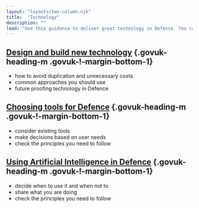 ```yaml
---
layout: "layouts/two-column.njk"
title:  "Technology"
description: ""
lead: "Use this guidance to deliver great technology in Defence. You can find general guidance on GOV.UK."
---
```


## [Design and build new technology](/technology/design-and-build-new-technology/) {.govuk-heading-m .govuk-!-margin-bottom-1}

- how to avoid duplication and unnecessary costs
- common approaches you should use
- future proofing technology in Defence

## [Choosing tools for Defence](/technology/enterprise-tooling-principles) {.govuk-heading-m .govuk-!-margin-bottom-1}

- consider existing tools 
- make decisions based on user needs
- check the principles you need to follow

## [Using Artificial Intelligence in Defence](/technology/) {.govuk-heading-m .govuk-!-margin-bottom-1}

- decide when to use it and when not to
- share what you are doing
- check the principles you need to follow


